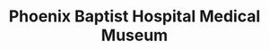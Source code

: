 ---
layout: repo
title: "Phoenix Baptist Hospital Medical Museum"
id: 12873
permalink: repos/12873/
---